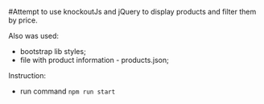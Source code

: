 #Attempt to use knockoutJs and jQuery to display products and filter them by price.


Also was used:
- bootstrap lib styles;
- file with product information - products.json;


Instruction:
- run command `npm run start`
